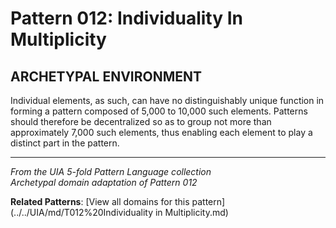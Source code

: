 # Pattern 012: Individuality In Multiplicity

## ARCHETYPAL ENVIRONMENT

Individual elements, as such, can have no distinguishably unique function in forming a pattern composed of 5,000 to 10,000 such elements. Patterns should therefore be decentralized so as to group not more than approximately 7,000 such elements, thus enabling each element to play a distinct part in the pattern.

---

*From the UIA 5-fold Pattern Language collection*  
*Archetypal domain adaptation of Pattern 012*

**Related Patterns**: [View all domains for this pattern](../../UIA/md/T012%20Individuality in Multiplicity.md)
